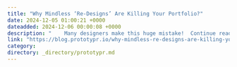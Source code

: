 ```yaml
---
title: "Why Mindless ‘Re-Designs’ Are Killing Your Portfolio?"
date: 2024-12-05 01:00:21 +0000
dateadded: 2024-12-06 00:00:08 +0000
description: "    Many designers make this huge mistake!  Continue reading on Prototypr »  "
link: "https://blog.prototypr.io/why-mindless-re-designs-are-killing-your-portfolio-7c199477c9f2?source=rss----eb297ea1161a---4"
category:
directory: _directory/prototypr.md
---
```

